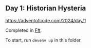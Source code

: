 ## Day 1: Historian Hysteria

https://adventofcode.com/2024/day/1

Completed in [F#](https://fsharp.org/).

To start, run `devenv up` in this folder.
